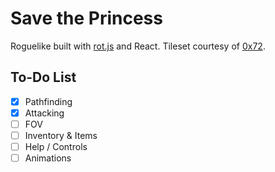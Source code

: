 # Save the Princess

Roguelike built with [rot.js](http://ondras.github.io/rot.js/hp/) and React. Tileset courtesy of [0x72](https://0x72.itch.io/dungeontileset-ii).

## To-Do List

- [x] Pathfinding 
- [x] Attacking
- [ ] FOV
- [ ] Inventory & Items
- [ ] Help / Controls
- [ ] Animations